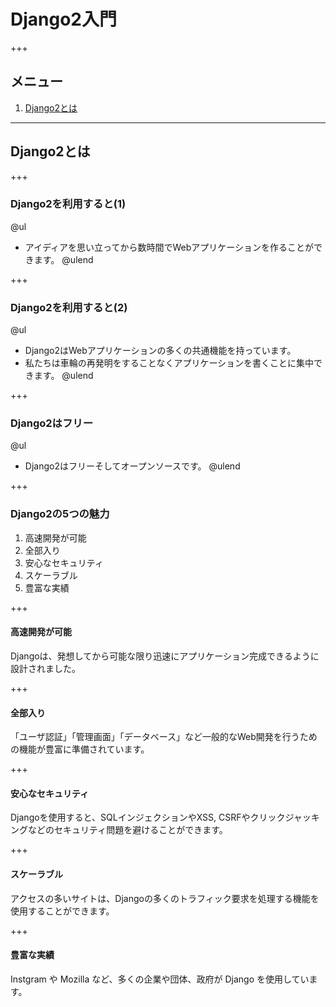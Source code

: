 # Django2入門

+++
## メニュー

1. [Django2とは](#/1)

---
## Django2とは

+++
### Django2を利用すると(1)
@ul
- アイディアを思い立ってから数時間でWebアプリケーションを作ることができます。
@ulend

+++
### Django2を利用すると(2)
@ul
- Django2はWebアプリケーションの多くの共通機能を持っています。
- 私たちは車輪の再発明をすることなくアプリケーションを書くことに集中できます。
@ulend

+++
### Django2はフリー
@ul
- Django2はフリーそしてオープンソースです。
@ulend

+++
### Django2の5つの魅力

1. 高速開発が可能
1. 全部入り
1. 安心なセキュリティ
1. スケーラブル
1. 豊富な実績

+++

#### 高速開発が可能

Djangoは、発想してから可能な限り迅速にアプリケーション完成できるように設計されました。

+++

#### 全部入り

「ユーザ認証」「管理画面」「データベース」など一般的なWeb開発を行うための機能が豊富に準備されています。

+++

#### 安心なセキュリティ

Djangoを使用すると、SQLインジェクションやXSS, CSRFやクリックジャッキングなどのセキュリティ問題を避けることができます。

+++

#### スケーラブル

アクセスの多いサイトは、Djangoの多くのトラフィック要求を処理する機能を使用することができます。

+++

#### 豊富な実績

Instgram や Mozilla など、多くの企業や団体、政府が Django を使用しています。
